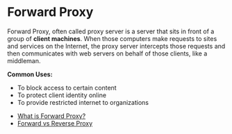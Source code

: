 # Forward Proxy

Forward Proxy, often called proxy server is a server that sits in front of a group of **client machines**. When those computers make requests to sites and services on the Internet, the proxy server intercepts those requests and then communicates with web servers on behalf of those clients, like a middleman.

**Common Uses:**

* To block access to certain content
* To protect client identity online
* To provide restricted internet to organizations

- [What is Forward Proxy?](https://www.fortinet.com/resources/cyberglossary/proxy-server)
- [Forward vs Reverse Proxy](https://oxylabs.io/blog/reverse-proxy-vs-forward-proxy)